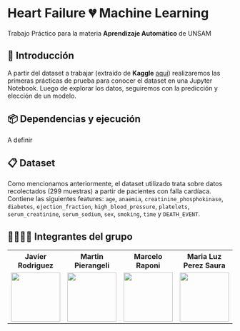 # Heart Failure 💔 Machine Learning

Trabajo Práctico para la materia **Aprendizaje Automático** de UNSAM


## 📝 Introducción

A partir del dataset a trabajar (extraído de **Kaggle** [aquí](https://www.kaggle.com/andrewmvd/heart-failure-clinical-data)) realizaremos las primeras prácticas de prueba para conocer el dataset en una Jupyter Notebook.
Luego de explorar los datos, seguiremos con la predicción y elección de un modelo.


## 📦 Dependencias y ejecución
A definir

## 📋 Dataset

Como mencionamos anteriormente, el dataset utilizado trata sobre datos recolectados (299 muestras) a partir de pacientes con falla cardíaca. Contiene las siguientes features: `age`, `anaemia`, `creatinine_phosphokinase`, `diabetes`, `ejection_fraction`, `high_blood_pressure`, `platelets`, `serum_creatinine`, `serum_sodium`, `sex`, `smoking`, `time` y `DEATH_EVENT`.


## 👩‍🎓👨‍🎓 Integrantes del grupo

<table align="center">
    <tr>
        <th>
            Javier Rodriguez
        </th>
        <th>
            Martin Pierangeli
        </th>
        <th>
            Marcelo Raponi
        </th>
        <th>
            Maria Luz Perez Saura
        </th>
    </tr>
    <tr>
        <td align="center">
        <a href="https://github.com/JaviCeRodriguez">
            <img src="https://avatars.githubusercontent.com/u/68615684?v=4" width=110 height=110 />
        </a>
        </td>
        <td align="center">
        <a href="https://github.com/mpierangeli">
            <img src="https://avatars.githubusercontent.com/u/75583581?v=4" width=110 height=110 />
        </a>
        </td>
        <td align="center">
        <a href="https://github.com/mraponi74">
            <img src="https://avatars.githubusercontent.com/u/88469172?v=4" width=110 height=110 />
        </a>
        </td>
        <td align="center">
        <a href="https://github.com/Luzperezsaura">
            <img src="https://avatars.githubusercontent.com/u/87423696?v=4" width=110 height=110 />
        </a>
        </td>
    </tr>
</table>